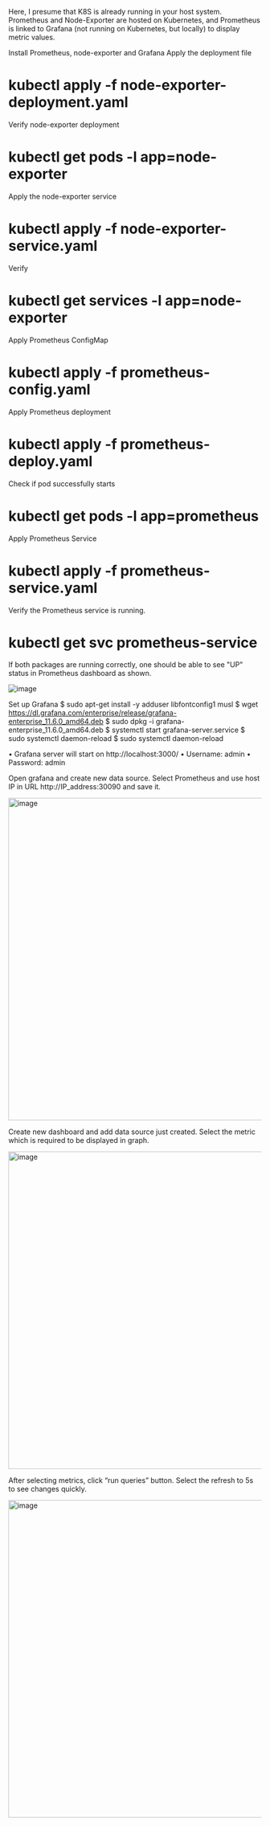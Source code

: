 Here, I presume that K8S is already running in your host system. 
Prometheus and Node-Exporter are hosted on Kubernetes, and Prometheus is linked to Grafana (not running on Kubernetes, but locally) to display metric values.

Install Prometheus, node-exporter and Grafana
Apply the deployment file
# kubectl apply -f node-exporter-deployment.yaml
Verify node-exporter deployment
# kubectl get pods -l app=node-exporter
Apply the node-exporter service
# kubectl apply -f node-exporter-service.yaml
Verify
# kubectl get services -l app=node-exporter

Apply Prometheus ConfigMap
# kubectl apply -f prometheus-config.yaml
Apply Prometheus deployment
# kubectl apply -f prometheus-deploy.yaml
Check if pod successfully starts
# kubectl get pods -l app=prometheus
Apply Prometheus Service
# kubectl apply -f prometheus-service.yaml
Verify the Prometheus service is running.
# kubectl get svc prometheus-service

If both packages are running correctly, one should be able to see "UP" status in Prometheus dashboard as shown.

![image](https://github.com/user-attachments/assets/2f5745ce-2a45-4649-a89a-acf49cd65fe8)

Set up Grafana
$ sudo apt-get install -y adduser libfontconfig1 musl 
$ wget https://dl.grafana.com/enterprise/release/grafana-enterprise_11.6.0_amd64.deb 
$ sudo dpkg -i grafana-enterprise_11.6.0_amd64.deb
$ systemctl start grafana-server.service
$ sudo systemctl daemon-reload
$ sudo systemctl daemon-reload

• Grafana server will start on http://localhost:3000/
• Username: admin
• Password: admin

Open grafana and create new data source. Select Prometheus and use host IP in URL http://IP_address:30090 and save it.

<img width="1046" height="642" alt="image" src="https://github.com/user-attachments/assets/04c598fb-5735-4d87-ae89-8c37bdc395f9" />

Create new dashboard and add data source just created. Select the metric which is required to be displayed in graph.

<img width="1121" height="632" alt="image" src="https://github.com/user-attachments/assets/2d276860-fa26-4c5e-ad97-872b76b449f1" />

After selecting metrics, click “run queries” button. Select the refresh to 5s to see changes quickly.

<img width="1121" height="632" alt="image" src="https://github.com/user-attachments/assets/4bb7569a-95df-48e4-a091-4d819388b341" />


